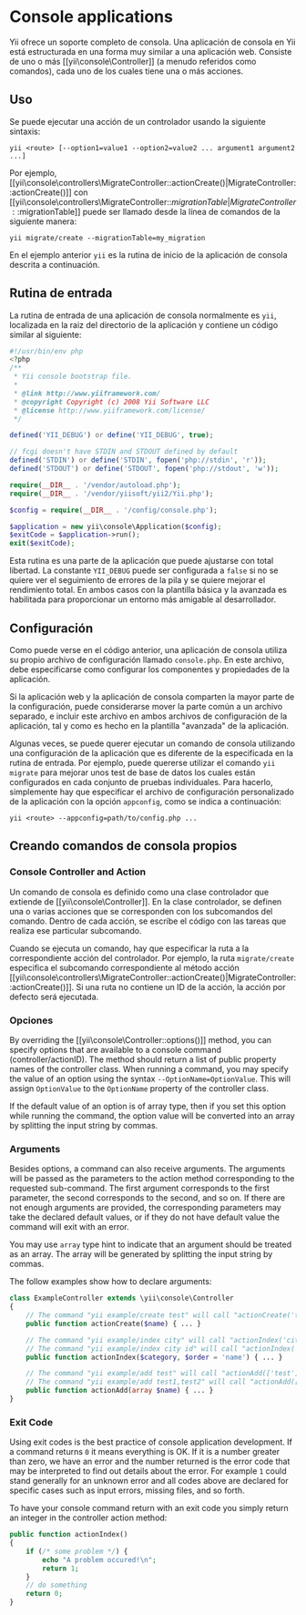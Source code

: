 Console applications
====================

Yii ofrece un soporte completo de consola. Una aplicación de consola en Yii está estructurada en una forma muy similar 
a una aplicación web. Consiste de uno o más [[yii\console\Controller]] (a menudo referidos como comandos), cada uno
de los cuales tiene una o más acciones.

Uso
---

Se puede ejecutar una acción de un controlador usando la siguiente sintaxis:

```
yii <route> [--option1=value1 --option2=value2 ... argument1 argument2 ...]
```

Por ejemplo, [[yii\console\controllers\MigrateController::actionCreate()|MigrateController::actionCreate()]]
con [[yii\console\controllers\MigrateController::$migrationTable|MigrateController::$migrationTable]] 
puede ser llamado desde la línea de comandos de la siguiente manera:

```
yii migrate/create --migrationTable=my_migration
```

En el ejemplo anterior `yii` es la rutina de inicio de la aplicación de consola descrita a continuación.

Rutina de entrada
---------------

La rutina de entrada de una aplicación de consola normalmente es `yii`, localizada en la raiz del directorio de la
aplicación y contiene un código similar al siguiente:

```php
#!/usr/bin/env php
<?php
/**
 * Yii console bootstrap file.
 *
 * @link http://www.yiiframework.com/
 * @copyright Copyright (c) 2008 Yii Software LLC
 * @license http://www.yiiframework.com/license/
 */

defined('YII_DEBUG') or define('YII_DEBUG', true);

// fcgi doesn't have STDIN and STDOUT defined by default
defined('STDIN') or define('STDIN', fopen('php://stdin', 'r'));
defined('STDOUT') or define('STDOUT', fopen('php://stdout', 'w'));

require(__DIR__ . '/vendor/autoload.php');
require(__DIR__ . '/vendor/yiisoft/yii2/Yii.php');

$config = require(__DIR__ . '/config/console.php');

$application = new yii\console\Application($config);
$exitCode = $application->run();
exit($exitCode);

```

Esta rutina es una parte de la aplicación que puede ajustarse con total libertad. La constante `YII_DEBUG` puede ser configurada
a `false` si no se quiere ver el seguimiento de errores de la pila y se quiere mejorar el rendimiento total. En ambos casos con 
la plantilla básica y la avanzada es habilitada para proporcionar un entorno más amigable al desarrollador.


Configuración
-------------

Como puede verse en el código anterior, una aplicación de consola utiliza su propio archivo de configuración llamado `console.php`.
En este archivo, debe especificarse como configurar los componentes y propiedades de la aplicación.

Si la aplicación web y la aplicación de consola comparten la mayor parte de la configuración, puede considerarse mover la
parte común a un archivo separado, e incluir este archivo en ambos archivos de configuración de la aplicación, tal y como
es hecho en la plantilla "avanzada" de la aplicación.

Algunas veces, se puede querer ejecutar un comando de consola utilizando una configuración de la aplicación que es diferente
de la especificada en la rutina de entrada. Por ejemplo, puede quererse utilizar el comando `yii migrate` para mejorar unos
test de base de datos los cuales están configurados en cada conjunto de pruebas individuales. Para hacerlo, simplemente hay que
especificar el archivo de configuración personalizado de la aplicación con la opción `appconfig`, como se indica a continuación:

```
yii <route> --appconfig=path/to/config.php ...
```


Creando comandos de consola propios
-------------------------------

### Console Controller and Action

Un comando de consola es definido como una clase controlador que extiende de [[yii\console\Controller]]. En la clase 
controlador, se definen una o varias acciones que se corresponden con los subcomandos del comando. Dentro de cada acción,
se escribe el código con las tareas que realiza ese particular subcomando.

Cuando se ejecuta un comando, hay que especificar la ruta a la correspondiente acción del controlador. Por ejemplo,
la ruta `migrate/create` especifica el subcomando correspondiente al método acción
[[yii\console\controllers\MigrateController::actionCreate()|MigrateController::actionCreate()]].
Si una ruta no contiene un ID de la acción, la acción por defecto será ejecutada.


### Opciones

By overriding the [[yii\console\Controller::options()]] method, you can specify options that are available
to a console command (controller/actionID). The method should return a list of public property names of the controller class.
When running a command, you may specify the value of an option using the syntax `--OptionName=OptionValue`.
This will assign `OptionValue` to the `OptionName` property of the controller class.

If the default value of an option is of array type, then if you set this option while running the command,
the option value will be converted into an array by splitting the input string by commas.

### Arguments

Besides options, a command can also receive arguments. The arguments will be passed as the parameters to the action
method corresponding to the requested sub-command. The first argument corresponds to the first parameter, the second
corresponds to the second, and so on. If there are not enough arguments are provided, the corresponding parameters
may take the declared default values, or if they do not have default value the command will exit with an error.

You may use `array` type hint to indicate that an argument should be treated as an array. The array will be generated
by splitting the input string by commas.

The follow examples show how to declare arguments:

```php
class ExampleController extends \yii\console\Controller
{
    // The command "yii example/create test" will call "actionCreate('test')"
    public function actionCreate($name) { ... }

    // The command "yii example/index city" will call "actionIndex('city', 'name')"
    // The command "yii example/index city id" will call "actionIndex('city', 'id')"
    public function actionIndex($category, $order = 'name') { ... }

    // The command "yii example/add test" will call "actionAdd(['test'])"
    // The command "yii example/add test1,test2" will call "actionAdd(['test1', 'test2'])"
    public function actionAdd(array $name) { ... }
}
```


### Exit Code

Using exit codes is the best practice of console application development. If a command returns `0` it means
everything is OK. If it is a number greater than zero, we have an error and the number returned is the error
code that may be interpreted to find out details about the error.
For example `1` could stand generally for an unknown error and all codes above are declared for specific cases
such as input errors, missing files, and so forth.

To have your console command return with an exit code you simply return an integer in the controller action
method:

```php
public function actionIndex()
{
    if (/* some problem */) {
        echo "A problem occured!\n";
        return 1;
    }
    // do something
    return 0;
}
```

